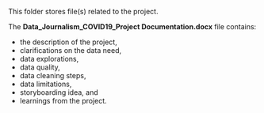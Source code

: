 This folder stores file(s) related to the project.

The **Data_Journalism_COVID19_Project Documentation.docx** file contains:
- the description of the project,
- clarifications on the data need,
- data explorations,
- data quality,
- data cleaning steps,
- data limitations,
- storyboarding idea, and
- learnings from the project.

